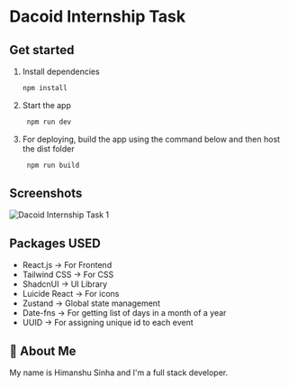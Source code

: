 # Dacoid Internship Task

## Get started

1. Install dependencies

   ```bash
   npm install
   ```

2. Start the app

   ```bash
    npm run dev
   ```

3. For deploying, build the app using the command below and then host the dist folder

   ```bash
    npm run build
   ```

## Screenshots

![Dacoid Internship Task 1](https://github.com/user-attachments/assets/c4922f3c-276c-4809-9074-d2c893a2865e)

## Packages USED

- React.js -> For Frontend
- Tailwind CSS -> For CSS
- ShadcnUI -> UI Library
- Luicide React -> For icons
- Zustand -> Global state management
- Date-fns -> For getting list of days in a month of a year
- UUID -> For assigning unique id to each event

## 🚀 About Me

My name is Himanshu Sinha and I'm a full stack developer.
